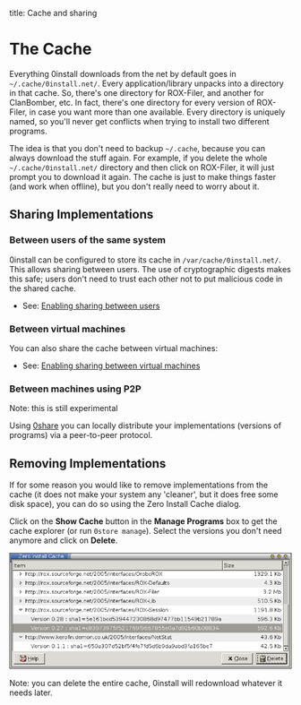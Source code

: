 title: Cache and sharing

# The Cache

Everything 0install downloads from the net by default goes in `~/.cache/0install.net/`. Every application/library unpacks into a directory in that cache. So, there's one directory for ROX-Filer, and another for ClanBomber, etc. In fact, there's one directory for every version of ROX-Filer, in case you want more than one available. Every directory is uniquely named, so you'll never get conflicts when trying to install two different programs.

The idea is that you don't need to backup `~/.cache`, because you can always download the stuff again. For example, if you delete the whole `~/.cache/0install.net/` directory and then click on ROX-Filer, it will just prompt you to download it again. The cache is just to make things faster (and work when offline), but you don't really need to worry about it.

## Sharing Implementations

### Between users of the same system

0install can be configured to store its cache in `/var/cache/0install.net/`. This allows sharing between users. The use of cryptographic digests makes this safe; users don't need to trust each other not to put malicious code in the shared cache.

*   See: [Enabling sharing between users](sharing.md)

### Between virtual machines

You can also share the cache between virtual machines:

*   See: [Enabling sharing between virtual machines](virtual-machines.md)

### Between machines using P2P

Note: this is still experimental

Using [0share](../tools/0share.md) you can locally distribute your implementations (versions of programs) via a peer-to-peer protocol.

## Removing Implementations

If for some reason you would like to remove implementations from the cache (it does not make your system any 'cleaner', but it does free some disk space), you can do so using the Zero Install Cache dialog.

Click on the **Show Cache** button in the **Manage Programs** box to get the cache explorer (or run `0store manage`). Select the versions you don't need anymore and click on **Delete**.

![Uninstalling programs](../img/screens/injector-cache.png)

Note: you can delete the entire cache, 0install will redownload whatever it needs later.
